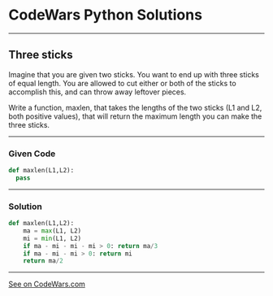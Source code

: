 # CodeWars Python Solutions

---

## Three sticks


Imagine that you are given two sticks. You want to end up with three sticks of equal length. You are allowed to cut either or both of the sticks to accomplish this, and can throw away leftover pieces.

Write a function, maxlen, that takes the lengths of the two sticks (L1 and L2, both positive values), that will return the maximum length you can make the three sticks.

---

### Given Code


```python
def maxlen(L1,L2):
  pass
```

---

### Solution


```python
def maxlen(L1,L2):
    ma = max(L1, L2)
    mi = min(L1, L2)
    if ma - mi - mi - mi > 0: return ma/3
    if ma - mi - mi > 0: return mi 
    return ma/2
```


---


[See on CodeWars.com](https://www.codewars.com/kata/57c1f22d8fbb9fd88700009b/train/python)
